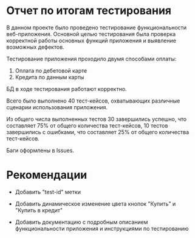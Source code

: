 # Отчет по итогам тестирования
В данном проекте было проведено тестирование функциональности веб-приложения. Основной целью тестирования была проверка корректной работы основных функций приложения и выявление возможных дефектов.

Тестирование приложения проходило двумя способами оплаты:

1. Оплата по дебетовой карте
2. Кредита по данным карты

БД в ходе тестирования работают корректно.

Всего было выполнено 40 тест-кейсов, охватывающих различные сценарии использования приложения.



Из общего числа выполненных тестов 30 завершились успешно, что составляет 75% от общего количества тест-кейсов, 10 тестов завершились с ошибками, что составляет 25% от общего количества тест-кейсов.


Баги оформлены в Issues.

# Рекомендации
* Добавить "test-id" метки 


* Добавить динамическое изменение цвета кнопок "Купить" и "Купить в кредит"


* Добавить документацию с подробным описанием функциональности приложения и инструкциями по тестированию